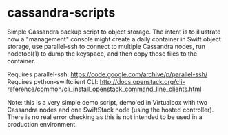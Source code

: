# cassandra-scripts
Simple Cassandra backup script to object storage.
The intent is to illustrate how a "management" console might create
a daily container in Swift object storage, use parallel-ssh to connect 
to multiple Cassandra nodes, run nodetool(1) to dump the keyspace, 
and then copy those files to the container.

Requires parallel-ssh: https://code.google.com/archive/p/parallel-ssh/
Requires python-swiftclient CLI: http://docs.openstack.org/cli-reference/common/cli_install_openstack_command_line_clients.html

Note: this is a very simple demo script, demo'ed in Virtualbox with 
two Cassandra nodes and one SwiftStack node (using the hosted controller).
There is no real error checking as this is not intended to be used
in a production environment.
